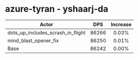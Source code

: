 # azure-tyran - yshaarj-da
| Actor | DPS | Increase |
|---|:---:|:---:|
|dots_up_includes_scrash_in_flight|86266|0.03%|
|mind_blast_opener_fix|86250|0.01%|
|Base|86242|0.00%|
